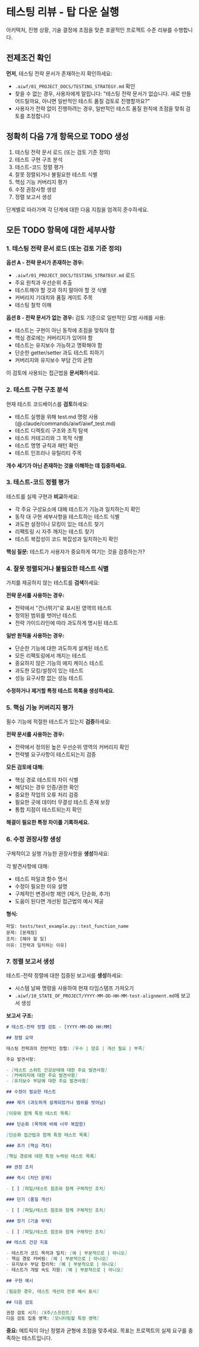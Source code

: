 # 테스팅 리뷰 - 탑 다운 실행

아키텍처, 진행 상황, 기술 결정에 초점을 맞춘 포괄적인 프로젝트 수준 리뷰를 수행합니다.

## 전제조건 확인

**먼저**, 테스팅 전략 문서가 존재하는지 확인하세요:

- `.aiwf/01_PROJECT_DOCS/TESTING_STRATEGY.md` 확인
- 찾을 수 없는 경우, 사용자에게 알립니다: "테스팅 전략 문서가 없습니다. 새로 만들어드릴까요, 아니면 일반적인 테스트 품질 검토로 진행할까요?"
- 사용자가 전략 없이 진행하려는 경우, 일반적인 테스트 품질 원칙에 초점을 맞춰 검토를 조정합니다

## 정확히 다음 7개 항목으로 TODO 생성

1. 테스팅 전략 문서 로드 (또는 검토 기준 정의)
2. 테스트 구현 구조 분석
3. 테스트-코드 정렬 평가
4. 잘못 정렬되거나 불필요한 테스트 식별
5. 핵심 기능 커버리지 평가
6. 수정 권장사항 생성
7. 정렬 보고서 생성

단계별로 따라가며 각 단계에 대한 다음 지침을 엄격히 준수하세요.

## 모든 TODO 항목에 대한 세부사항

### 1. 테스팅 전략 문서 로드 (또는 검토 기준 정의)

**옵션 A - 전략 문서가 존재하는 경우:**

- `.aiwf/01_PROJECT_DOCS/TESTING_STRATEGY.md` 로드
- 주요 원칙과 우선순위 추출
- 테스트해야 할 것과 하지 말아야 할 것 식별
- 커버리지 기대치와 품질 게이트 주목
- 테스팅 철학 이해

**옵션 B - 전략 문서가 없는 경우:**
검토 기준으로 일반적인 모범 사례를 사용:

- 테스트는 구현이 아닌 동작에 초점을 맞춰야 함
- 핵심 경로에는 커버리지가 있어야 함
- 테스트는 유지보수 가능하고 명확해야 함
- 단순한 getter/setter 과도 테스트 피하기
- 커버리지와 유지보수 부담 간의 균형

이 검토에 사용되는 접근법을 **문서화**하세요.

### 2. 테스트 구현 구조 분석

현재 테스트 코드베이스를 **검토**하세요:

- 테스트 실행을 위해 test.md 명령 사용 (@.claude/commands/aiwf/aiwf_test.md)
- 테스트 디렉토리 구조와 조직 탐색
- 테스트 카테고리와 그 목적 식별
- 테스트 명명 규칙과 패턴 확인
- 테스트 인프라나 유틸리티 주목

**개수 세기가 아닌 존재하는 것을 이해하는 데 집중하세요.**

### 3. 테스트-코드 정렬 평가

테스트를 실제 구현과 **비교**하세요:

- 각 주요 구성요소에 대해 테스트가 기능과 일치하는지 확인
- 동작 대 구현 세부사항을 테스트하는 테스트 식별
- 과도한 설정이나 모킹이 있는 테스트 찾기
- 리팩토링 시 자주 깨지는 테스트 찾기
- 테스트 복잡성이 코드 복잡성과 일치하는지 확인

**핵심 질문:** 테스트가 사용자가 중요하게 여기는 것을 검증하는가?

### 4. 잘못 정렬되거나 불필요한 테스트 식별

가치를 제공하지 않는 테스트를 **검색**하세요:

**전략 문서를 사용하는 경우:**

- 전략에서 "건너뛰기"로 표시된 영역의 테스트
- 정의된 범위를 벗어난 테스트
- 전략 가이드라인에 따라 과도하게 명시된 테스트

**일반 원칙을 사용하는 경우:**

- 단순한 기능에 대한 과도하게 설계된 테스트
- 모든 리팩토링에서 깨지는 테스트
- 중요하지 않은 기능의 에지 케이스 테스트
- 과도한 모킹/설정이 있는 테스트
- 성능 요구사항 없는 성능 테스트

**수정하거나 제거할 특정 테스트 목록을 생성하세요.**

### 5. 핵심 기능 커버리지 평가

필수 기능에 적절한 테스트가 있는지 **검증**하세요:

**전략 문서를 사용하는 경우:**

- 전략에서 정의된 높은 우선순위 영역의 커버리지 확인
- 전략별 요구사항이 테스트되는지 검증

**모든 검토에 대해:**

- 핵심 경로 테스트의 차이 식별
- 해당되는 경우 인증/권한 확인
- 중요한 작업의 오류 처리 검증
- 필요한 곳에 데이터 무결성 테스트 존재 보장
- 통합 지점이 테스트되는지 확인

**해결이 필요한 특정 차이를 기록하세요.**

### 6. 수정 권장사항 생성

구체적이고 실행 가능한 권장사항을 **생성**하세요:

각 발견사항에 대해:

- 테스트 파일과 함수 명시
- 수정이 필요한 이유 설명
- 구체적인 변경사항 제안 (제거, 단순화, 추가)
- 도움이 된다면 개선된 접근법의 예시 제공

**형식:**

```
파일: tests/test_example.py::test_function_name
문제: [문제점]
조치: [해야 할 일]
이유: [전략과 일치하는 이유]
```

### 7. 정렬 보고서 생성

테스트-전략 정렬에 대한 집중된 보고서를 **생성**하세요:

- 시스템 날짜 명령을 사용하여 현재 타임스탬프 가져오기
- `.aiwf/10_STATE_OF_PROJECT/YYYY-MM-DD-HH-MM-test-alignment.md`에 보고서 생성

**보고서 구조:**

```markdown
# 테스트-전략 정렬 검토 - [YYYY-MM-DD HH:MM]

## 정렬 요약

테스팅 전략과의 전반적인 정렬: [우수 | 양호 | 개선 필요 | 부족]

주요 발견사항:

- [테스트 스위트 건강상태에 대한 주요 발견사항]
- [커버리지에 대한 주요 발견사항]
- [유지보수 부담에 대한 주요 발견사항]

## 수정이 필요한 테스트

### 제거 (과도하게 설계되었거나 범위를 벗어남)

[이유와 함께 특정 테스트 목록]

### 단순화 (목적에 비해 너무 복잡함)

[단순화 접근법과 함께 특정 테스트 목록]

### 추가 (핵심 격차)

[핵심 경로에 대한 특정 누락된 테스트 목록]

## 권장 조치

### 즉시 (차단 문제)

- [ ] [파일/테스트 참조와 함께 구체적인 조치]

### 단기 (품질 개선)

- [ ] [파일/테스트 참조와 함께 구체적인 조치]

### 장기 (기술 부채)

- [ ] [파일/테스트 참조와 함께 구체적인 조치]

## 테스트 건강 지표

- 테스트가 코드 목적과 일치: [예 | 부분적으로 | 아니오]
- 핵심 경로 커버됨: [예 | 부분적으로 | 아니오]
- 유지보수 부담 합리적: [예 | 부분적으로 | 아니오]
- 테스트가 개발 속도 지원: [예 | 부분적으로 | 아니오]

## 구현 예시

[필요한 경우, 테스트 개선의 전후 예시 표시]

## 다음 검토

권장 검토 시기: [X주/스프린트]
다음 검토 집중 영역: [모니터링할 특정 영역]
```

**중요:** 메트릭이 아닌 정렬과 균형에 초점을 맞추세요. 목표는 프로젝트의 실제 요구를 충족하는 테스트입니다.
